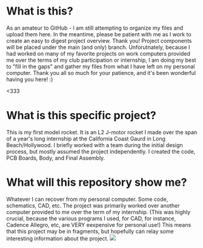 # What is this? 

As an amateur to GitHub - I am still attempting to organize my files and upload them here.
In the meantime, please be patient with me as I work to create an easy to digest project overview. Thank you! 
Project components will be placed under the main (and only) branch. Unforutnately, because I 
had worked on many of my favorite projects on work computers provided me over the terms of my club participation or 
internship, I am doing my best to "fill in the gaps" and gather my files from what I have left on my personal computer. Thank you all so much for your patience, and it's been wonderful having you here! :) 


<333

# What is this specific project? 

This is my first model rocket. It is an L2 J-motor rocket I made over the span of a year's long internship at the California Coast Gaurd in Long Beach/Hollywood. I briefly worked with a team during the initial design process, but mostly assumed the project independently. I created the code, PCB Boards, Body, and Final Assembly. 


# What will this repository show me? 

Whatever I can recover from my personal computer. Some code, schematics, CAD, etc. The project was primarily worked over another computer provided to me over the term of my internship. (This was highly crucial, because the various programs I used, for CAD, for instance, Cadence Allegro, etc, are VERY eexpensive for personal use!) This means that this project may be in fragments, but hopefully can relay some interesting information about the project. 
<img src="https://t.bkit.co/w_66046a05bf6c9.gif" />
